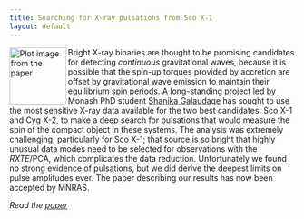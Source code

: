 ```yaml
---
title: Searching for X-ray pulsations from Sco X-1
layout: default
---
```


  <!-- Begin .post -->

<a href="http://chandra.harvard.edu/xray_sources/sco/sco.html" title="The Story of Sco X-1"><img src="http://users.monash.edu/~dgallow/images/scox1-galaudage.png" width="100" align=left alt="Plot image from the paper"></a>
Bright X-ray binaries are thought to be promising candidates for detecting
<em>continuous</em> gravitational waves, because it is possible that the
spin-up torques provided by accretion are offset by gravitational wave 
emission to maintain their equilibrium spin periods. 
A long-standing project led by Monash PhD student 
<a href="https://twitter.com/astronerdika">Shanika Galaudage</a> has sought to use the most sensitive X-ray data available for
the two best candidates, Sco X-1 and Cyg X-2, to make a deep search for 
pulsations that would measure the spin of the compact object in these 
systems.
The analysis was extremely challenging, particularly for Sco X-1; that source
is so bright that highly unusual data modes need to be selected for 
observations with the <em>RXTE</em>/PCA, which complicates the data reduction.
Unfortunately we found no strong evidence of pulsations, but we did derive
the deepest limits on pulse amplitudes ever. The paper describing our results
has now been accepted by MNRAS.
</p>
<p><em>Read the <a href="https://arxiv.org/abs/2105.13803">paper</a></em></p>

